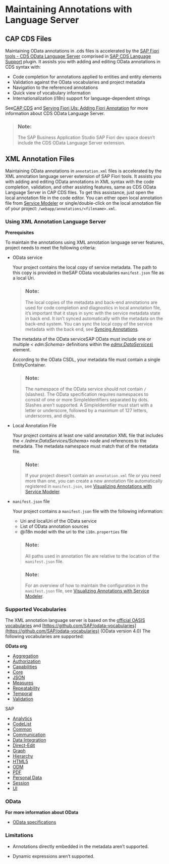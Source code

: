 <!-- loio6fc93f80827940809437365abdf85b75 -->

# Maintaining Annotations with Language Server



<a name="loio6fc93f80827940809437365abdf85b75__section_ghs_fs5_hrb"/>

## CAP CDS Files

Maintaining OData annotations in .cds files is accelerated by the [SAP Fiori tools - CDS OData Language Server](https://www.npmjs.com/package/@sap/ux-cds-odata-language-server-extension) comprised in [SAP CDS Language Support](https://marketplace.visualstudio.com/items?itemName=SAPSE.vscode-cds) plugin. It assists you with adding and editing OData annotations in CDS syntax with:

-   Code completion for annotations applied to entities and entity elements
-   Validation against the OData vocabularies and project metadata
-   Navigation to the referenced annotations
-   Quick view of vocabulary information
-   Internationalization \(i18n\) support for language-dependent strings

See[CAP CDS](https://cap.cloud.sap/docs/about/) and [Serving Fiori UIs: Adding Fiori Annotation](https://cap.cloud.sap/docs/advanced/fiori#fiori-annotations) for more information about CDS OData Language Server.

> ### Note:  
> The SAP Business Application Studio SAP Fiori dev space doesn’t include the CDS OData Language Server extension.



<a name="loio6fc93f80827940809437365abdf85b75__XML_Code_Editor"/>

## XML Annotation Files

Maintaining OData annotations in `annotation.xml` files is accelerated by the XML annotation language server extension of SAP Fiori tools. It assists you with adding and editing OData annotations in XML syntax with the code completion, validation, and other assisting features, same as CDS OData Language Server in CAP CDS files. To get this assistance, just open the local annotation file in the code editor. You can either open local annotation file from [Service Modeler](visualizing-annotations-with-service-modeler-58784b5.md#loio58784b52f2284532afe2ab161e0312c9__section_uph_2rk_xlb) or single/double-click on the local annotation file of your project: `/webapp/annotations/<filename>.xml`.



### Using XML Annotation Language Server

**Prerequisites**

To maintain the annotations using XML annotation language server features, project needs to meet the following criteria:

-   OData service

    Your project contains the local copy of service metadata. The path to this copy is provided in theSAP OData vocabularies `manifest.json` file as a local Uri.

    > ### Note:  
    > The local copies of the metadata and back-end annotations are used for code completion and diagnostics in local annotation file, it’s important that it stays in sync with the service metadata state in back end. It isn’t synced automatically with the metadata on the back-end system. You can sync the local copy of the service metadata with the back end, see [Syncing Annotations](../Project-Functions/managing-service-and-annotations-files-8182ff3.md#loio8182ff3b19574f038bd636b9991aa24e__sync).

    The metadata of the OData serviceSAP OData must include one or multiple *< edm:Schema\>* definitions within the *<edmx:DataServices\>* element.

    According to the OData CSDL, your metadata file must contain a single EntityContainer.

    > ### Note:  
    > The namespace of the OData service should not contain `/` \(slashes\). The OData specification requires namespaces to consist of one or more SimpleIdentifiers separated by dots. Slashes aren’t supported. A SimpleIdentifier must start with a letter or underscore, followed by a maximum of 127 letters, underscores, and digits.

-   Local Annotation File

    Your project contains at least one valid annotation XML file that includes the *< /edmx:DataServices/Schema\>* node and references to the metadata. The metadata namespace must match that of the metadata file.

    > ### Note:  
    > If your project doesn’t contain an `annotation.xml` file or you need more than one, you can create a new annotation file automatically registered in `manifest.json`, see [Visualizing Annotations with Service Modeler](visualizing-annotations-with-service-modeler-58784b5.md).

-   `manifest.json` file

    Your project contains a `manifest.json` file with the following information:

    -   Uri and localUri of the OData service
    -   List of OData annotation sources
    -   @i18n model with the uri to the `i18n.properties` file

    > ### Note:  
    > All paths used in annotation file are relative to the location of the `manifest.json` file.

    > ### Note:  
    > For an overview of how to maintain the configuration in the `manifest.json` file, see [Visualizing Annotations with Service Modeler](visualizing-annotations-with-service-modeler-58784b5.md).




### Supported Vocabularies

The XML annotation language server is based on the [official OASIS vocabularies](https://github.com/oasis-tcs/odata-vocabularies/tree/master/vocabularies/) and [https://github.com/SAP/odata-vocabularies](https://github.com/SAP/odata-vocabularies) \(OData version 4.0\) The following vocabularies are supported:

**OData org**

-   [Aggregation](https://oasis-tcs.github.io/odata-vocabularies/vocabularies/Org.OData.Aggregation.V1.html)
-   [Authorization](https://oasis-tcs.github.io/odata-vocabularies/vocabularies/Org.OData.Authorization.V1.html)
-   [Capabilities](https://oasis-tcs.github.io/odata-vocabularies/vocabularies/Org.OData.Capabilities.V1.html)
-   [Core](https://oasis-tcs.github.io/odata-vocabularies/vocabularies/Org.OData.Core.V1.html)
-   [JSON](https://oasis-tcs.github.io/odata-vocabularies/vocabularies/Org.OData.JSON.V1.html)
-   [Measures](https://oasis-tcs.github.io/odata-vocabularies/vocabularies/Org.OData.Measures.V1.html)
-   [Repeatability](https://oasis-tcs.github.io/odata-vocabularies/vocabularies/Org.OData.Repeatability.V1.html)
-   [Temporal](https://oasis-tcs.github.io/odata-vocabularies/vocabularies/Org.OData.Temporal.V1.html)
-   [Validation](https://oasis-tcs.github.io/odata-vocabularies/vocabularies/Org.OData.Validation.V1.html)

SAP

-   [Analytics](https://sap.github.io/odata-vocabularies/vocabularies/Analytics.html)
-   [CodeList](https://sap.github.io/odata-vocabularies/vocabularies/CodeList.html)
-   [Common](https://sap.github.io/odata-vocabularies/vocabularies/Common.html)
-   [Communication](https://sap.github.io/odata-vocabularies/vocabularies/Communication.html)
-   [Data Integration](https://sap.github.io/odata-vocabularies/vocabularies/DataIntegration.html)
-   [Direct-Edit](https://sap.github.io/odata-vocabularies/vocabularies/DirectEdit.html)
-   [Graph](https://sap.github.io/odata-vocabularies/vocabularies/Graph.html)
-   [Hierarchy](https://sap.github.io/odata-vocabularies/vocabularies/Hierarchy.html)
-   [HTML5](https://sap.github.io/odata-vocabularies/vocabularies/HTML5.html)
-   [ODM](https://sap.github.io/odata-vocabularies/vocabularies/ODM.html)
-   [PDF](https://sap.github.io/odata-vocabularies/vocabularies/PDF.html)
-   [Personal Data](https://sap.github.io/odata-vocabularies/vocabularies/PersonalData.html)
-   [Session](https://sap.github.io/odata-vocabularies/vocabularies/Session.html)
-   [UI](https://sap.github.io/odata-vocabularies/vocabularies/UI.html)



### OData

**For more information about OData**

-   [OData specifications](http://docs.oasis-open.org/odata/odata/v4.0/odata-v4.0-part3-csdl.html)




### Limitations

-   Annotations directly embedded in the metadata aren’t supported.

-   Dynamic expressions aren’t supported.


